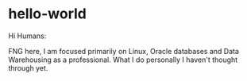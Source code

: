 # hello-world

Hi Humans:

FNG here, I am focused primarily on Linux, Oracle databases and Data Warehousing as a professional. What I do personally I haven't thought through yet.
